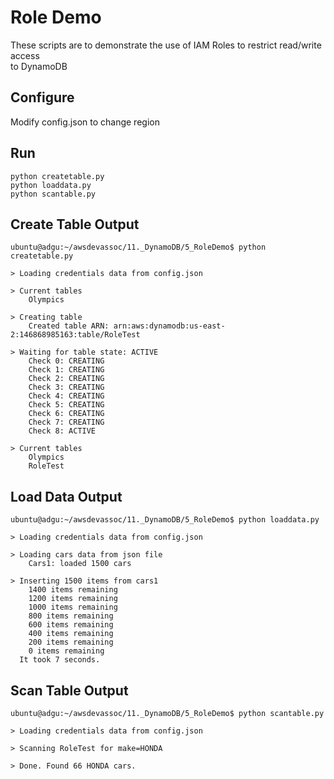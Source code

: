 # Role Demo
These scripts are to demonstrate the use of IAM Roles to restrict read/write access  
to DynamoDB

## Configure
Modify config.json to change region  

## Run
```
python createtable.py
python loaddata.py
python scantable.py
```

## Create Table Output
```
ubuntu@adgu:~/awsdevassoc/11._DynamoDB/5_RoleDemo$ python createtable.py 

> Loading credentials data from config.json

> Current tables
    Olympics

> Creating table
    Created table ARN: arn:aws:dynamodb:us-east-2:146868985163:table/RoleTest

> Waiting for table state: ACTIVE
    Check 0: CREATING
    Check 1: CREATING
    Check 2: CREATING
    Check 3: CREATING
    Check 4: CREATING
    Check 5: CREATING
    Check 6: CREATING
    Check 7: CREATING
    Check 8: ACTIVE

> Current tables
    Olympics
    RoleTest
```

## Load Data Output
```
ubuntu@adgu:~/awsdevassoc/11._DynamoDB/5_RoleDemo$ python loaddata.py 

> Loading credentials data from config.json

> Loading cars data from json file
    Cars1: loaded 1500 cars

> Inserting 1500 items from cars1
    1400 items remaining
    1200 items remaining
    1000 items remaining
    800 items remaining
    600 items remaining
    400 items remaining
    200 items remaining
    0 items remaining
  It took 7 seconds.
```


## Scan Table Output
```
ubuntu@adgu:~/awsdevassoc/11._DynamoDB/5_RoleDemo$ python scantable.py 

> Loading credentials data from config.json

> Scanning RoleTest for make=HONDA

> Done. Found 66 HONDA cars.
```
